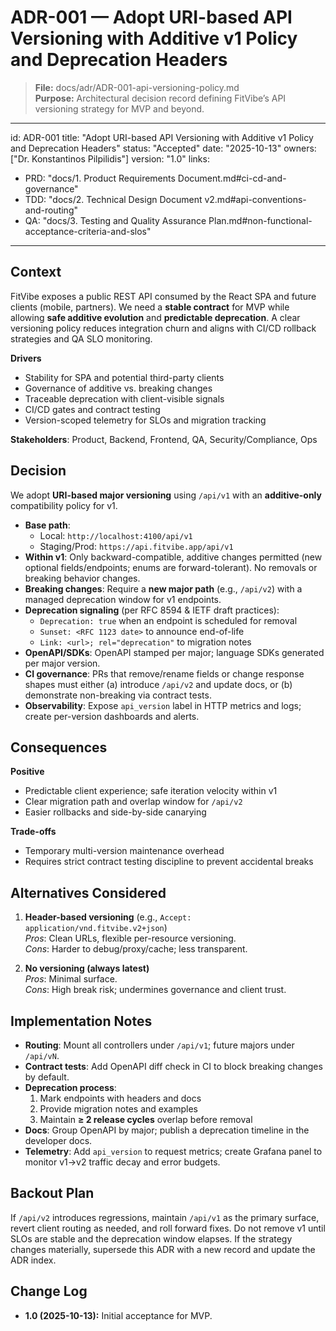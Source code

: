 # ADR-001 — Adopt URI-based API Versioning with Additive v1 Policy and Deprecation Headers

> **File:** docs/adr/ADR-001-api-versioning-policy.md  
> **Purpose:** Architectural decision record defining FitVibe’s API versioning strategy for MVP and beyond.

---
id: ADR-001
title: "Adopt URI-based API Versioning with Additive v1 Policy and Deprecation Headers"
status: "Accepted"
date: "2025-10-13"
owners: ["Dr. Konstantinos Pilpilidis"]
version: "1.0"
links:
  - PRD: "docs/1. Product Requirements Document.md#ci-cd-and-governance"
  - TDD: "docs/2. Technical Design Document v2.md#api-conventions-and-routing"
  - QA:  "docs/3. Testing and Quality Assurance Plan.md#non-functional-acceptance-criteria-and-slos"
---

## Context
FitVibe exposes a public REST API consumed by the React SPA and future clients (mobile, partners). We need a **stable contract** for MVP while allowing **safe additive evolution** and **predictable deprecation**. A clear versioning policy reduces integration churn and aligns with CI/CD rollback strategies and QA SLO monitoring.

**Drivers**
- Stability for SPA and potential third-party clients
- Governance of additive vs. breaking changes
- Traceable deprecation with client-visible signals
- CI/CD gates and contract testing
- Version-scoped telemetry for SLOs and migration tracking

**Stakeholders**: Product, Backend, Frontend, QA, Security/Compliance, Ops

## Decision
We adopt **URI-based major versioning** using `/api/v1` with an **additive-only** compatibility policy for v1.

- **Base path**:  
  - Local: `http://localhost:4100/api/v1`  
  - Staging/Prod: `https://api.fitvibe.app/api/v1`
- **Within v1**: Only backward-compatible, additive changes permitted (new optional fields/endpoints; enums are forward-tolerant). No removals or breaking behavior changes.
- **Breaking changes**: Require a **new major path** (e.g., `/api/v2`) with a managed deprecation window for v1 endpoints.
- **Deprecation signaling** (per RFC 8594 & IETF draft practices):  
  - `Deprecation: true` when an endpoint is scheduled for removal  
  - `Sunset: <RFC 1123 date>` to announce end-of-life  
  - `Link: <url>; rel="deprecation"` to migration notes
- **OpenAPI/SDKs**: OpenAPI stamped per major; language SDKs generated per major version.
- **CI governance**: PRs that remove/rename fields or change response shapes must either (a) introduce `/api/v2` and update docs, or (b) demonstrate non-breaking via contract tests.
- **Observability**: Expose `api_version` label in HTTP metrics and logs; create per-version dashboards and alerts.

## Consequences
**Positive**
- Predictable client experience; safe iteration velocity within v1
- Clear migration path and overlap window for `/api/v2`
- Easier rollbacks and side-by-side canarying

**Trade-offs**
- Temporary multi-version maintenance overhead
- Requires strict contract testing discipline to prevent accidental breaks

## Alternatives Considered
1) **Header-based versioning** (e.g., `Accept: application/vnd.fitvibe.v2+json`)  
   *Pros*: Clean URLs, flexible per-resource versioning.  
   *Cons*: Harder to debug/proxy/cache; less transparent.

2) **No versioning (always latest)**  
   *Pros*: Minimal surface.  
   *Cons*: High break risk; undermines governance and client trust.

## Implementation Notes
- **Routing**: Mount all controllers under `/api/v1`; future majors under `/api/vN`.
- **Contract tests**: Add OpenAPI diff check in CI to block breaking changes by default.
- **Deprecation process**:  
  1. Mark endpoints with headers and docs  
  2. Provide migration notes and examples  
  3. Maintain **≥ 2 release cycles** overlap before removal
- **Docs**: Group OpenAPI by major; publish a deprecation timeline in the developer docs.
- **Telemetry**: Add `api_version` to request metrics; create Grafana panel to monitor v1→v2 traffic decay and error budgets.

## Backout Plan
If `/api/v2` introduces regressions, maintain `/api/v1` as the primary surface, revert client routing as needed, and roll forward fixes. Do not remove v1 until SLOs are stable and the deprecation window elapses. If the strategy changes materially, supersede this ADR with a new record and update the ADR index.

## Change Log
- **1.0 (2025-10-13):** Initial acceptance for MVP.
